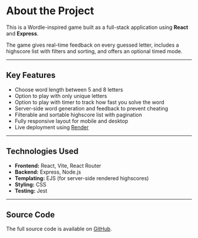 # About the Project

This is a Wordle-inspired game built as a full-stack application using **React** and **Express**.

The game gives real-time feedback on every guessed letter, includes a highscore list with filters and sorting, and offers an optional timed mode.

---

## Key Features

- Choose word length between 5 and 8 letters  
- Option to play with only unique letters  
- Option to play with timer to track how fast you solve the word  
- Server-side word generation and feedback to prevent cheating  
- Filterable and sortable highscore list with pagination  
- Fully responsive layout for mobile and desktop  
- Live deployment using [Render](https://wordle-fullstack-app.onrender.com/)

---

## Technologies Used

- **Frontend:** React, Vite, React Router  
- **Backend:** Express, Node.js  
- **Templating:** EJS (for server-side rendered highscores)  
- **Styling:** CSS  
- **Testing:** Jest

---

## Source Code

The full source code is available on [GitHub](https://github.com/JohnnyAstrom/wordle-fullstack).
